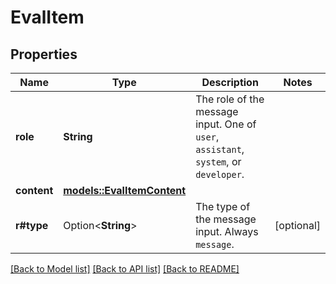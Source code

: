 # EvalItem

## Properties

Name | Type | Description | Notes
------------ | ------------- | ------------- | -------------
**role** | **String** | The role of the message input. One of `user`, `assistant`, `system`, or `developer`.  | 
**content** | [**models::EvalItemContent**](EvalItem_content.md) |  | 
**r#type** | Option<**String**> | The type of the message input. Always `message`.  | [optional]

[[Back to Model list]](../README.md#documentation-for-models) [[Back to API list]](../README.md#documentation-for-api-endpoints) [[Back to README]](../README.md)


